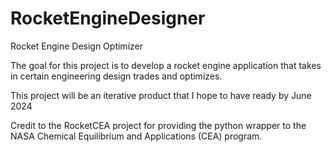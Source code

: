 # RocketEngineDesigner
Rocket Engine Design Optimizer

The goal for this project is to develop a rocket engine application that takes in certain engineering design trades and optimizes. 

This project will be an iterative product that I hope to have ready by June 2024

Credit to the RocketCEA project for providing the python wrapper to the NASA Chemical Equilibrium and Applications (CEA) program.
